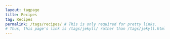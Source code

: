 ```yaml
---
layout: tagpage
title: Recipes
tag: Recipes
permalink: /tags/recipes/ # This is only required for pretty links.
# Thus, this page's link is /tags/jekyll/ rather than /tags/jekyll.html
---
```

